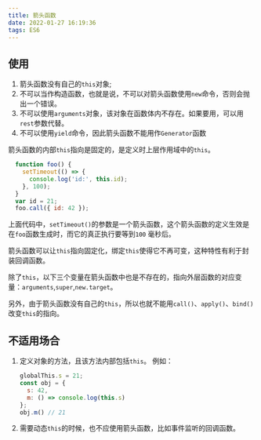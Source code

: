 ```yaml
---
title: 箭头函数
date: 2022-01-27 16:19:36
tags: ES6
---
```


## 使用

  1. 箭头函数没有自己的`this`对象;
  2. 不可以当作构造函数，也就是说，不可以对箭头函数使用`new`命令，否则会抛出一个错误。
  3. 不可以使用`arguments`对象，该对象在函数体内不存在。如果要用，可以用`rest`参数代替。
  4. 不可以使用`yield`命令，因此箭头函数不能用作`Generator`函数

  
  箭头函数的内部`this`指向是固定的，是定义时上层作用域中的`this`。

  ```js
    function foo() {
      setTimeout(() => {
        console.log('id:', this.id);
      }, 100);
    }
    var id = 21;
    foo.call({ id: 42 });
  ```
  上面代码中，`setTimeout()`的参数是一个箭头函数，这个箭头函数的定义生效是在`foo`函数生成时，而它的真正执行要等到`100` 毫秒后。

  箭头函数可以让`this`指向固定化，绑定`this`使得它不再可变，这种特性有利于封装回调函数。

  除了`this`，以下三个变量在箭头函数中也是不存在的，指向外层函数的对应变量：`arguments`,`super`,`new.target`。

  另外，由于箭头函数没有自己的`this`，所以也就不能用`call()`、`apply()`、`bind()`改变`this`的指向。

## 不适用场合

  1. 定义对象的方法，且该方法内部包括`this`。
    例如：

      ```js
      globalThis.s = 21;
      const obj = {
        s: 42,
        m: () => console.log(this.s)
      };
      obj.m() // 21
      ```
  2. 需要动态`this`的时候，也不应使用箭头函数，比如事件监听的回调函数。
